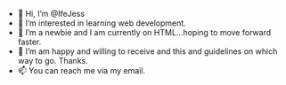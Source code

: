 - 👋 Hi, I’m @IfeJess
- 👀 I’m interested in learning web development.
- 🌱 I’m a newbie and I am currently on HTML...hoping to move forward faster.
- 💞️ I’m am happy and willing to receive and this and guidelines on which way to go. Thanks.
- 📫 You can reach me via my email. 

<!---
IfeJess/IfeJess is a ✨ special ✨ repository because its `README.md` (this file) appears on your GitHub profile.
You can click the Preview link to take a look at your changes.
--->

